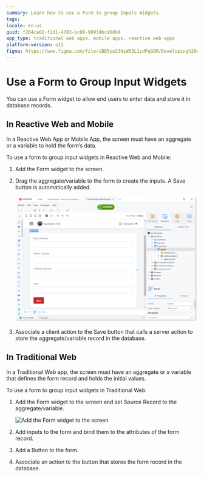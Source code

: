 ```yaml
---
summary: Learn how to use a Form to group Inputs Widgets.
tags:
locale: en-us
guid: f204ca02-f2d1-4783-bc88-90934bc968b9
app_type: traditional web apps, mobile apps, reactive web apps
platform-version: o11
figma: https://www.figma.com/file/iBD5yo23NiW53L1zdPqGGM/Developing%20an%20Application?node-id=199:76
---
```


# Use a Form to Group Input Widgets

You can use a Form widget to allow end users to enter data and store it in database records.

## In Reactive Web and Mobile

In a Reactive Web App or Mobile App, the screen must have an aggregate or a variable to hold the form’s data.

To use a form to group input widgets in Reactive Web and Mobile:

1. Add the Form widget to the screen.

1. Drag the aggregate/variable to the form to create the inputs. A Save button is automatically added. 

    ![Drag the aggregate or variable to the form](images/form-use-mobile.png)

1. Associate a client action to the Save button that calls a server action to store the aggregate/variable record in the database. 

## In Traditional Web

In a Traditional Web app, the screen must have an aggregate or a variable that defines the form record and holds the initial values.

To use a form to group input widgets in Traditional Web:

1. Add the Form widget to the screen and set Source Record to the aggregate/variable.

    ![Add the Form widget to the screen](images/form-use-web.png) 

1. Add inputs to the form and bind them to the attributes of the form record.

1. Add a Button to the form.

1. Associate an action to the button that stores the form record in the database. 
